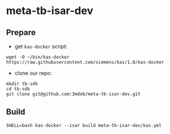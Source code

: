 # meta-tb-isar-dev

## Prepare

* get `kas-docker` script:

```
wget -O ~/bin/kas-docker https://raw.githubusercontent.com/siemens/kas/1.0/kas-docker
```

* clone our repo:

```
mkdir tb-sdk
cd tb-sdk
git clone git@github.com:3mdeb/meta-tb-isar-dev.git
```

## Build

```
SHELL=bash kas-docker --isar build meta-tb-isar-dev/kas.yml
```
